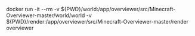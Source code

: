 docker run -it --rm -v ${PWD}/world:/app/overviewer/src/Minecraft-Overviewer-master/world/world -v ${PWD}/render:/app/overviewer/src/Minecraft-Overviewer-master/render overviewer

